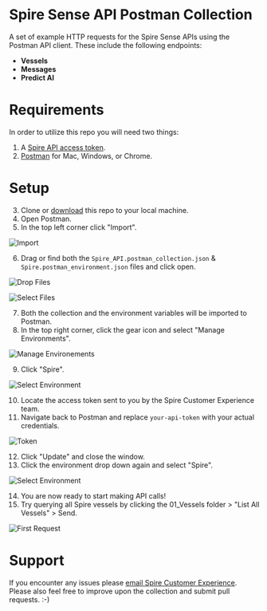 # Spire Sense API Postman Collection

A set of example HTTP requests for the Spire Sense APIs using the Postman API client. These include the following endpoints:

* **Vessels**
* **Messages**
* **Predict AI**

# Requirements

In order to utilize this repo you will need two things:

1. A [Spire API access token](https://spire.com/contact/developer-portal/).
2. [Postman](https://www.getpostman.com) for Mac, Windows, or Chrome.

# Setup

3. Clone or [download](https://github.com/kjbrazil/spire-api-postman-collection/archive/master.zip) this repo to your local machine.
4. Open Postman.
5. In the top left corner click "Import".

![Import](https://github.com/kjbrazil/spire-api-postman-collection/blob/master/images/import.png?raw=true)

6. Drag or find both the ``Spire_API.postman_collection.json`` & ``Spire.postman_environment.json`` files and click open.

![Drop Files](https://github.com/kjbrazil/spire-api-postman-collection/blob/master/images/drop_files.png?raw=true)

![Select Files](https://github.com/kjbrazil/spire-api-postman-collection/blob/master/images/select.png?raw=true)

7. Both the collection and the environment variables will be imported to Postman.
8. In the top right corner, click the gear icon and select "Manage Environments".

![Manage Environements](https://github.com/kjbrazil/spire-api-postman-collection/blob/master/images/environments.png?raw=true)

9. Click "Spire".

![Select Environment](https://github.com/kjbrazil/spire-api-postman-collection/blob/master/images/manage_environments.png?raw=true)

10. Locate the access token sent to you by the Spire Customer Experience team.
11. Navigate back to Postman and replace ``your-api-token`` with your actual credentials.

![Token](https://github.com/kjbrazil/spire-api-postman-collection/blob/master/images/token.png?raw=true)

12. Click "Update" and close the window.
13. Click the environment drop down again and select "Spire".

![Select Environment](https://github.com/kjbrazil/spire-api-postman-collection/blob/master/images/select_environment.png?raw=true)

14. You are now ready to start making API calls!
15. Try querying all Spire vessels by clicking the 01_Vessels folder > "List All Vessels" > Send.

![First Request](https://github.com/kjbrazil/spire-api-postman-collection/blob/master/images/first_request.png?raw=true)

# Support

If you encounter any issues please [email Spire Customer Experience](mailto:cx@spire.com). Please also feel free to improve upon the collection and submit pull requests. :-)